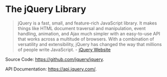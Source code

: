 # The jQuery Library

> jQuery is a fast, small, and feature-rich JavaScript library. It makes things like HTML document traversal and manipulation, event handling, animation, and Ajax much simpler with an easy-to-use API that works across a multitude of browsers. With a combination of versatility and extensibility, jQuery has changed the way that millions of people write JavaScript. - [jQuery Website](https://jquery.com/)

Source Code: https://github.com/jquery/jquery.

API Documentation: https://api.jquery.com/.
